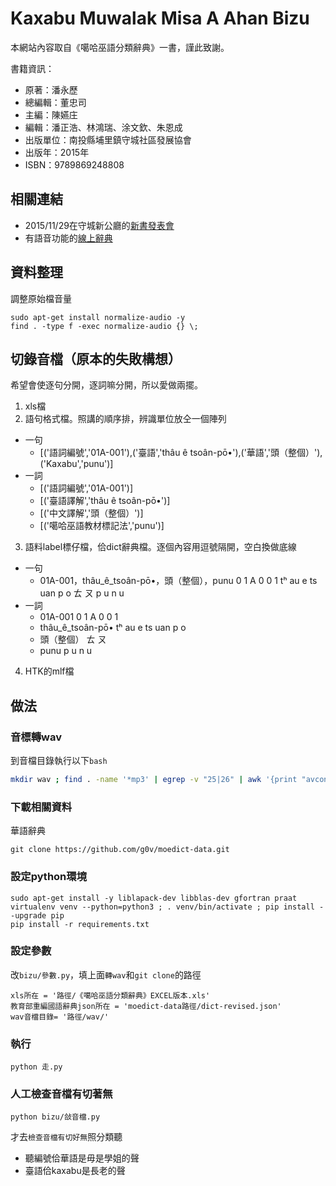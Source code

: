# Kaxabu Muwalak Misa A Ahan Bizu
本網站內容取自《噶哈巫語分類辭典》一書，謹此致謝。

書籍資訊：

* 原著：潘永歷
* 總編輯：董忠司
* 主編：陳嬿庄
* 編輯：潘正浩、林鴻瑞、涂文欽、朱恩成
* 出版單位：南投縣埔里鎮守城社區發展協會
* 出版年：2015年
* ISBN：9789869248808

## 相關連結
* 2015/11/29在守城新公廳的[新書發表會](https://www.facebook.com/events/1662129040716123/)
* 有語音功能的[線上辭典](http://kaxabu.意傳.台灣/)

## 資料整理
調整原始檔音量
```
sudo apt-get install normalize-audio -y
find . -type f -exec normalize-audio {} \;
```


## 切錄音檔（原本的失敗構想）
希望會使逐句分開，逐詞嘛分開，所以愛做兩擺。

1. xls檔
2. 語句格式檔。照講的順序排，辨識單位放仝一個陣列
  * 一句
    * [('語詞編號','01A-001'),('臺語','thâu ê tsoân-pō•'),('華語','頭（整個）'),('Kaxabu','punu')]
  * 一詞
	* [('語詞編號','01A-001')]
	* [('臺語譯解','thâu ê tsoân-pō•')]
	* [('中文譯解','頭（整個）')]
	* [('噶哈巫語教材標記法','punu')]
3. 語料label標仔檔，佮dict辭典檔。逐個內容用逗號隔開，空白換做底線
  * 一句
    * 01A-001，thâu_ê_tsoân-pō•，頭（整個），punu 0 1 A 0 0 1 tʰ au e ts uan p o ㄊ ㄡ p u n u
  * 一詞
	* 01A-001 0 1 A 0 0 1
	* thâu_ê_tsoân-pō• tʰ au e ts uan p o
	* 頭（整個） ㄊ ㄡ
	* punu p u n u
4. HTK的mlf檔

## 做法
### 音標轉wav
到音檔目錄執行以下`bash`
```bash
mkdir wav ; find . -name '*mp3' | egrep -v "25|26" | awk '{print "avconv -i "$0" "$0}'| sed 's/3 \./3 wav/g' | sed 's/\.[^ 1-9]*mp3$/.wav/g' | bash
```

### 下載相關資料
華語辭典
```
git clone https://github.com/g0v/moedict-data.git
```

### 設定python環境
```
sudo apt-get install -y liblapack-dev libblas-dev gfortran praat
virtualenv venv --python=python3 ; . venv/bin/activate ; pip install --upgrade pip
pip install -r requirements.txt 
```

### 設定參數
改`bizu/參數.py`，填上面`轉wav`和`git clone`的路徑
```
xls所在 = '路徑/《噶哈巫語分類辭典》EXCEL版本.xls'
教育部重編國語辭典json所在 = 'moedict-data路徑/dict-revised.json'
wav音檔目錄= '路徑/wav/'
```

### 執行
```
python 走.py
```

### 人工檢查音檔有切著無
```
python bizu/敆音檔.py
```
才去`檢查音檔有切好無`照分類聽
* 聽編號佮華語是毋是學姐的聲
* 臺語佮kaxabu是長老的聲

